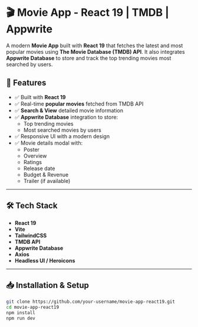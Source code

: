 # 🎬 Movie App - React 19 | TMDB | Appwrite

A modern **Movie App** built with **React 19** that fetches the latest and most popular movies using **The Movie Database (TMDB) API**. It also integrates **Appwrite Database** to store and track the top trending movies most searched by users.

## 🚀 Features
- ✅ Built with **React 19**
- ✅ Real-time **popular movies** fetched from TMDB API
- ✅ **Search & View** detailed movie information
- ✅ **Appwrite Database** integration to store:
  - Top trending movies
  - Most searched movies by users
- ✅ Responsive UI with a modern design
- ✅ Movie details modal with:
  - Poster
  - Overview
  - Ratings
  - Release date
  - Budget & Revenue
  - Trailer (if available)

---

## 🛠 Tech Stack
- **React 19**
- **Vite**
- **TailwindCSS**
- **TMDB API**
- **Appwrite Database**
- **Axios**
- **Headless UI / Heroicons**

---

## 📥 Installation & Setup

```bash
git clone https://github.com/your-username/movie-app-react19.git
cd movie-app-react19
npm install
npm run dev
